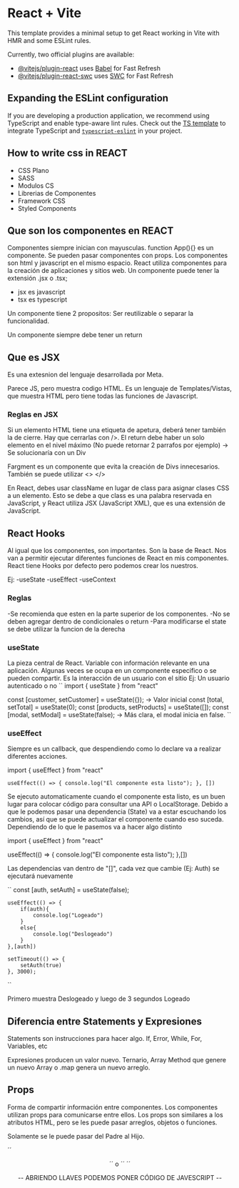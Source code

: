 # React + Vite

This template provides a minimal setup to get React working in Vite with HMR and some ESLint rules.

Currently, two official plugins are available:

- [@vitejs/plugin-react](https://github.com/vitejs/vite-plugin-react/blob/main/packages/plugin-react/README.md) uses [Babel](https://babeljs.io/) for Fast Refresh
- [@vitejs/plugin-react-swc](https://github.com/vitejs/vite-plugin-react-swc) uses [SWC](https://swc.rs/) for Fast Refresh

## Expanding the ESLint configuration

If you are developing a production application, we recommend using TypeScript and enable type-aware lint rules. Check out the [TS template](https://github.com/vitejs/vite/tree/main/packages/create-vite/template-react-ts) to integrate TypeScript and [`typescript-eslint`](https://typescript-eslint.io) in your project.


## How to write css in REACT

- CSS Plano
- SASS
- Modulos CS
- Librerias de Componentes
- Framework CSS
- Styled Components

## Que son los componentes en REACT

Componentes siempre inician con mayusculas. function App(){} es un componente. Se pueden pasar componentes con props. Los componentes son html y javascript en el mismo espacio.
React utiliza componentes para la creación de aplicaciones y sitios web. Un componente puede tener la extensión .jsx o .tsx; 
- jsx es javascript
- tsx es typescript

Un componente tiene 2 propositos: Ser reutilizable o separar la funcionalidad.

Un componente siempre debe tener un return

## Que es JSX 

Es una extesnion del lenguaje desarrollada por Meta.

Parece JS, pero muestra codigo HTML. Es un lenguaje de Templates/Vistas, que muestra HTML pero tiene todas las funciones de Javascript.

### Reglas en JSX

Si un elemento HTML tiene una etiqueta de apetura, deberá tener también la de cierre. Hay que cerrarlas con />. El return debe haber un solo elemento en el nivel máximo (No puede retornar 2 parrafos por ejemplo) -> Se solucionaría con un Div

Fargment es un componente que evita la creación de Divs innecesarios. También se puede utilizar <> </> 

En React, debes usar className en lugar de class para asignar clases CSS a un elemento. Esto se debe a que class es una palabra reservada en JavaScript, y React utiliza JSX (JavaScript XML), que es una extensión de JavaScript.

## React Hooks

Al igual que los componentes, son importantes. Son la base de React. Nos van a permitir ejecutar diferentes funciones de React en mis componentes. React tiene Hooks por defecto pero podemos crear los nuestros.

Ej:
-useState
-useEffect
-useContext

### Reglas

-Se recomienda que esten en la parte superior de los componentes.
-No se deben agregar dentro de condicionales o return
-Para modificarse el state se debe utilizar la funcion de la derecha

### useState

La pieza central de React. Variable con información relevante en una aplicación. Algunas veces se ocupa en un componente especifico o se pueden compartir. Es la interacción de un usuario con el sitio Ej: Un usuario autenticado o no
``
import { useState } from "react"

const [customer, setCustomer] = useState({}); -> Valor inicial
const [total, setTotal] = useState(0);
const [products, setProducts] = useState([]);
const [modal, setModal] = useState(false); -> Más clara, el modal inicia en false.
``

### useEffect

Siempre es un callback, que despendiendo como lo declare va a realizar diferentes acciones.

import { useEffect } from "react"

``
useEffect(() => {
    console.log("El componente esta listo");
}, [])
``

Se ejecuto automaticamente cuando el componente esta listo, es un buen lugar para colocar código para consultar una API o LocalStorage. Debido a que le podemos pasar una dependencia (State) va a estar escuchando los cambios, así que se puede actualizar el componente cuando eso suceda. Dependiendo de lo que le pasemos va a hacer algo distinto

import { useEffect } from "react"

useEffect(() => {
    console.log("El componente esta listo");
},[])

Las dependencias van dentro de "[]", cada vez que cambie (Ej: Auth) se ejecutará nuevamente

``
    const [auth, setAuth] = useState(false);

    useEffect(() => {
        if(auth){
            console.log("Logeado")
        }
        else{
            console.log("Deslogeado")
        }
    },[auth]) 

    setTimeout(() => {
        setAuth(true)
    }, 3000);
``

Primero muestra Deslogeado y luego de 3 segundos Logeado

## Diferencia entre Statements y Expresiones

Statements son instrucciones para hacer algo. If, Error, While, For, Variables, etc

Expresiones producen un valor nuevo. Ternario, Array Method que genere un nuevo Array o .map genera un nuevo arreglo.

## Props

Forma de compartir información entre componentes. Los componentes utilizan props para comunicarse entre ellos. Los props son similares a los atributos HTML, pero se les puede pasar arreglos, objetos o funciones.

Solamente se le puede pasar del Padre al Hijo.

´´
<Header nombreProp= {datos /state o funciones} />
´´
o
´´
<Users users={users} setUsers={setUsers} title="Listado Usuarios"/>
´´

-- ABRIENDO LLAVES PODEMOS PONER CÓDIGO DE JAVESCRIPT --